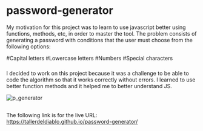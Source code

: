 # password-generator

My motivation for this project was to learn to use javascript better using functions, methods, etc, in order to master the tool. The problem consists of generating a password with conditions that the user must choose from the following options:

#Capital letters
#Lowercase letters
#Numbers
#Special characters

###
I decided to work on this project because it was a challenge to be able to code the algorithm so that it works correctly without errors. I learned to use better function methods and it helped me to better understand JS.

![p_generator](https://user-images.githubusercontent.com/57916204/133682225-4d9eb4df-c468-4449-bd4f-2cfac871359d.jpg)

##
The following link is for the live URL: https://tallerdeldiablo.github.io/password-generator/
